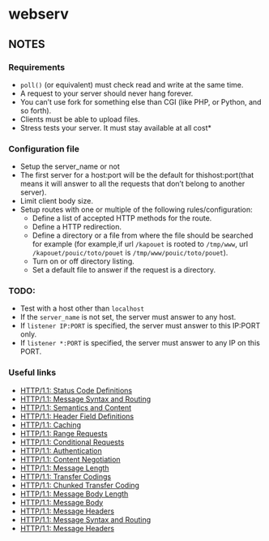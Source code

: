 # webserv

## NOTES
### Requirements
- `poll()` (or equivalent) must check read and write at the same time.
- A request to your server should never hang forever.
- You can’t use fork for something else than CGI (like PHP, or Python, and so forth).
- Clients must be able to upload files.
- Stress tests your server. It must stay available at all cost*

### Configuration file
* Setup the server_name or not
* The first server for a host:port will be the default for thishost:port(that means it will answer to all the requests that don’t belong to another server).
* Limit client body size.
* Setup routes with one or multiple of the following rules/configuration:
    - Define a list of accepted HTTP methods for the route.
    - Define a HTTP redirection.
    - Define a directory or a file from where the file should be searched for example (for example,if url `/kapouet` is rooted to `/tmp/www`, url `/kapouet/pouic/toto/pouet` is `/tmp/www/pouic/toto/pouet`).
    - Turn on or off directory listing.
    - Set a default file to answer if the request is a directory.

### TODO:
- Test with a host other than `localhost`
- If the `server_name` is not set, the server must answer to any host.
- If `listener IP:PORT` is specified, the server must answer to this IP:PORT only.
- If `listener *:PORT` is specified, the server must answer to any IP on this PORT.

### Useful links
* [HTTP/1.1: Status Code Definitions](https://www.w3.org/Protocols/rfc2616/rfc2616-sec10.html)
* [HTTP/1.1: Message Syntax and Routing](https://www.w3.org/Protocols/rfc2616/rfc2616-sec5.html)
* [HTTP/1.1: Semantics and Content](https://www.w3.org/Protocols/rfc2616/rfc2616-sec7.html)
* [HTTP/1.1: Header Field Definitions](https://www.w3.org/Protocols/rfc2616/rfc2616-sec14.html)
* [HTTP/1.1: Caching](https://www.w3.org/Protocols/rfc2616/rfc2616-sec13.html)
* [HTTP/1.1: Range Requests](https://www.w3.org/Protocols/rfc2616/rfc2616-sec14.html)
* [HTTP/1.1: Conditional Requests](https://www.w3.org/Protocols/rfc2616/rfc2616-sec14.html)
* [HTTP/1.1: Authentication](https://www.w3.org/Protocols/rfc2616/rfc2616-sec14.html)
* [HTTP/1.1: Content Negotiation](https://www.w3.org/Protocols/rfc2616/rfc2616-sec14.html)
* [HTTP/1.1: Message Length](https://www.w3.org/Protocols/rfc2616/rfc2616-sec4.html)
* [HTTP/1.1: Transfer Codings](https://www.w3.org/Protocols/rfc2616/rfc2616-sec3.html)
* [HTTP/1.1: Chunked Transfer Coding](https://www.w3.org/Protocols/rfc2616/rfc2616-sec3.html)
* [HTTP/1.1: Message Body Length](https://www.w3.org/Protocols/rfc2616/rfc2616-sec4.html)
* [HTTP/1.1: Message Body](https://www.w3.org/Protocols/rfc2616/rfc2616-sec4.html)
* [HTTP/1.1: Message Headers](https://www.w3.org/Protocols/rfc2616/rfc2616-sec4.html)
* [HTTP/1.1: Message Syntax and Routing](https://www.w3.org/Protocols/rfc2616/rfc2616-sec5.html)
* [HTTP/1.1: Message Headers](https://www.w3.org/Protocols/rfc2616/rfc2616-sec6.html)
